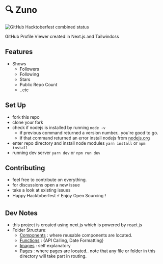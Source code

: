 # 🔍 Zuno  
![GitHub Hacktoberfest combined status](https://img.shields.io/github/hacktoberfest/2021/akshayitzme/zuno?style=for-the-badge)

GitHub Profile Viewer created in Next.js and Tailwindcss

## Features
- Shows 
	- Followers
	- Following 
	- Stars 	
	- Public Repo Count
	- ..etc
    
## Set Up
- fork this repo 
- clone your fork 
- check if nodejs is installed by running
	`node -v`
	- if previous command returned a version number.. you're good to go. 
	- if that command returned an error install nodejs from [nodejs.org](https://nodejs.org)
- enter repo directory and install node modules ```yarn install``` 
or 
```npm install```
- running dev server ```yarn dev``` or ```npm run dev```


## Contributing
- feel free to contribute on everything.
- for discussions open a new issue
- take a look at existing issues
- Happy Hacktoberfest ⚡ Enjoy Open Sourcing ! 

## Dev Notes
- this project is created using next.js which is powered by react.js
- Folder Structure:
	- [Components](/components) : where reusable components are located.
	- [Functions](/functions) : {API Calling, Date Formatting}
	- [Images](/images) : self explanatory
	- [Pages](/pages) : where pages are located.. note that any file or folder in this directory will take part in routing.
